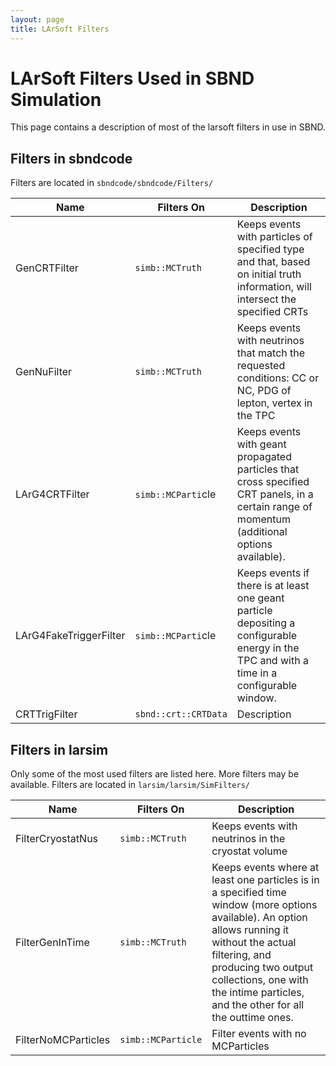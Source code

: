 ```yaml
---
layout: page
title: LArSoft Filters
---
```



LArSoft Filters Used in SBND Simulation
========================================================================

This page contains a description of most of the larsoft filters in use in SBND.



Filters in sbndcode
----------

Filters are located in `sbndcode/sbndcode/Filters/`

| Name | Filters On | Description |
|------|------------|-------------|
| GenCRTFilter | `simb::MCTruth` | Keeps events with particles of specified type and that, based on initial truth information, will intersect the specified CRTs |
| GenNuFilter | `simb::MCTruth` | Keeps events with neutrinos that match the requested conditions: CC or NC, PDG of lepton, vertex in the TPC |
| LArG4CRTFilter | `simb::MCParti`cle | Keeps events with geant propagated particles that cross specified CRT panels, in a certain range of momentum (additional options available).|
| LArG4FakeTriggerFilter | `simb::MCParti`cle | Keeps events if there is at least one geant particle depositing a configurable energy in the TPC and with a time in a configurable window. |
| CRTTrigFilter | `sbnd::crt::CRTData` | Description |



Filters in larsim
----------

Only some of the most used filters are listed here. More filters may be available. Filters are located in `larsim/larsim/SimFilters/`

| Name | Filters On | Description |
|------|------------|-------------|
| FilterCryostatNus | `simb::MCTruth` | Keeps events with neutrinos in the cryostat volume |
| FilterGenInTime | `simb::MCTruth` | Keeps events where at least one particles is in a specified time window (more options available). An option allows running it without the actual filtering, and producing two output collections, one with the intime particles, and the other for all the outtime ones. |
| FilterNoMCParticles | `simb::MCParticle` | Filter events with no MCParticles |







